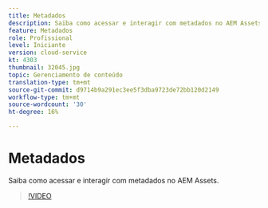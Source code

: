 ```yaml
---
title: Metadados
description: Saiba como acessar e interagir com metadados no AEM Assets.
feature: Metadados
role: Profissional
level: Iniciante
version: cloud-service
kt: 4303
thumbnail: 32045.jpg
topic: Gerenciamento de conteúdo
translation-type: tm+mt
source-git-commit: d9714b9a291ec3ee5f3dba9723de72bb120d2149
workflow-type: tm+mt
source-wordcount: '30'
ht-degree: 16%

---
```



# Metadados

Saiba como acessar e interagir com metadados no AEM Assets.

>[!VIDEO](https://video.tv.adobe.com/v/32045/?quality=12&learn=on&hidetitle=true)